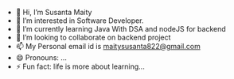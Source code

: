 - 👋 Hi, I’m Susanta Maity
- 👀 I’m interested in Software Developer.
- 🌱 I’m currently learning Java With DSA and nodeJS for backend
- 💞️ I’m looking to collaborate on backend project
- 📫 My Personal email id is maitysusanta822@gmail.com
- 😄 Pronouns: ...
- ⚡ Fun fact: life is more about learning...

<!---
susantacemk/susantacemk is a ✨ special ✨ repository because its `README.md` (this file) appears on your GitHub profile.
You can click the Preview link to take a look at your changes.
--->
